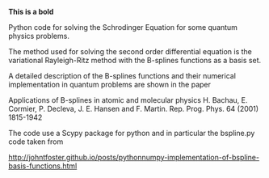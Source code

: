 __This is a bold__

Python code for solving the Schrodinger Equation for some
quantum physics problems.

The method used for solving the second order differential 
equation is the variational Rayleigh-Ritz method with the 
B-splines functions as a basis set.

A detailed description of the B-splines functions 
and their numerical implementation in quantum problems are shown in 
the paper

Applications of B-splines in atomic and molecular physics
H. Bachau, E. Cormier, P. Decleva, J. E. Hansen and F. Martin.
Rep. Prog. Phys. 64 (2001) 1815-1942

The code use a Scypy package for python and in particular
the bspline.py code taken from 

http://johntfoster.github.io/posts/pythonnumpy-implementation-of-bspline-basis-functions.html

